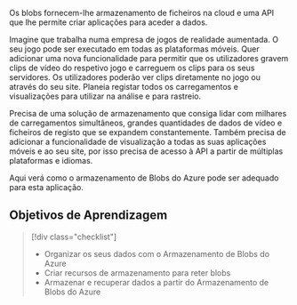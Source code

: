 Os blobs fornecem-lhe armazenamento de ficheiros na cloud e uma API que lhe permite criar aplicações para aceder a dados.

Imagine que trabalha numa empresa de jogos de realidade aumentada. O seu jogo pode ser executado em todas as plataformas móveis. Quer adicionar uma nova funcionalidade para permitir que os utilizadores gravem clips de vídeo do respetivo jogo e carreguem os clips para os seus servidores. Os utilizadores poderão ver clips diretamente no jogo ou através do seu site. Planeia registar todos os carregamentos e visualizações para utilizar na análise e para rastreio. 

Precisa de uma solução de armazenamento que consiga lidar com milhares de carregamentos simultâneos, grandes quantidades de dados de vídeo e ficheiros de registo que se expandem constantemente. Também precisa de adicionar a funcionalidade de visualização a todas as suas aplicações móveis e ao seu site, por isso precisa de acesso à API a partir de múltiplas plataformas e idiomas.

Aqui verá como o armazenamento de Blobs do Azure pode ser adequado para esta aplicação.

## <a name="learning-objectives"></a>Objetivos de Aprendizagem
> [!div class="checklist"]
> * Organizar os seus dados com o Armazenamento de Blobs do Azure
> * Criar recursos de armazenamento para reter blobs
> * Armazenar e recuperar dados a partir do Armazenamento de Blobs do Azure
